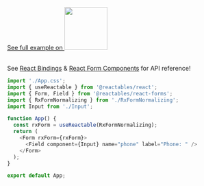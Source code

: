 <a href="https://stackblitz.com/edit/vitejs-vite-842mn1?file=src%2FApp.tsx" target="_blank" rel="noreferrer">
 See full example on <img src="/stackblitz.png" width="100" />
<a>

<br>
<br>

See <a href="/react/react-bindings">React Bindings</a> & <a href="react/react-form-components">React Form Components</a> for API reference!

```typescript
import './App.css';
import { useReactable } from '@reactables/react';
import { Form, Field } from '@reactables/react-forms';
import { RxFormNormalizing } from './RxFormNormalizing';
import Input from './Input';

function App() {
  const rxForm = useReactable(RxFormNormalizing);
  return (
    <Form rxForm={rxForm}>
      <Field component={Input} name="phone" label="Phone: " />
    </Form>
  );
}

export default App;

```
